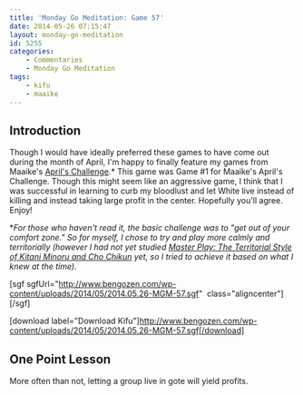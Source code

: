 ```yaml
---
title: 'Monday Go Meditation: Game 57'
date: 2014-05-26 07:15:47
layout: monday-go-meditation
id: 5255
categories:
	- Commentaries
	- Monday Go Meditation
tags:
	- kifu
	- maaike
---
```


## Introduction

Though I would have ideally preferred these games to have come out during the month of April, I'm happy to finally feature my games from Maaike's [April's Challenge](http://www.thegochallenge.blogspot.com.au/2014/04/april-challenge.html "April Challenge").* This game was Game #1 for Maaike's April's Challenge. Though this might seem like an aggressive game, I think that I was successful in learning to curb my bloodlust and let White live instead of killing and instead taking large profit in the center. Hopefully you'll agree. Enjoy!

*_For those who haven't read it, the basic challenge was to "get out of your comfort zone." So for myself, I chose to try and play more calmly and territorially (however I had not yet studied [Master Play: The Territorial Style of Kitani Minoru and Cho Chikun](http://www.slateandshell.com/SSYZ009.html) yet, so I tried to achieve it based on what I knew at the time)._

[sgf sgfUrl="http://www.bengozen.com/wp-content/uploads/2014/05/2014.05.26-MGM-57.sgf"  class="aligncenter"][/sgf]

[download label="Download Kifu"]http://www.bengozen.com/wp-content/uploads/2014/05/2014.05.26-MGM-57.sgf[/download]

## **One Point Lesson**

More often than not, letting a group live in gote will yield profits.
